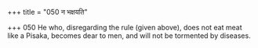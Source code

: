 +++
title = "050 न भक्षयति"

+++
050	He who, disregarding the rule (given above), does not eat meat like a Pisaka, becomes dear to men, and will not be tormented by diseases.